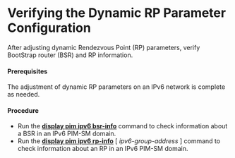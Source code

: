 Verifying the Dynamic RP Parameter Configuration
================================================

After adjusting dynamic Rendezvous Point (RP) parameters, verify BootStrap router (BSR) and RP information.

#### Prerequisites

The adjustment of dynamic RP parameters on an IPv6 network is complete as needed.


#### Procedure

* Run the [**display pim ipv6 bsr-info**](cmdqueryname=display+pim+ipv6+bsr-info) command to check information about a BSR in an IPv6 PIM-SM domain.
* Run the [**display pim ipv6 rp-info**](cmdqueryname=display+pim+ipv6+rp-info) [ *ipv6-group-address* ] command to check information about an RP in an IPv6 PIM-SM domain.